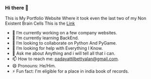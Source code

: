 ### Hi there 👋

This is My Portfolio Website Where it took even the last two of my Non Existent Brain Cells
This is the <a href="alan-betty.github.com">Link</a>

- 🔭 I’m currently working on a few company websites.
- 🌱 I’m currently learning BackEnd.
- 👯 I’m looking to collaborate on Python And PyGame.
- 🤔 I’m looking for help with Everything I Know.
- 💬 Ask me about Anything and i will tell all that i can.
- 📫 How to reach me: padayattilbettyalan@gmail.com.
- 😄 Pronouns: He/Him.
- ⚡ Fun fact: I'm eligible for a place in india book of records.
<!--
**Alan-Betty/Alan-Betty** is a ✨ _special_ ✨ repository because its `README.md` (this file) appears on your GitHub profile.-->
